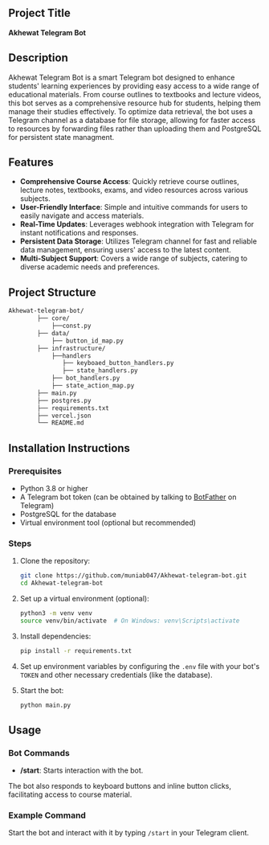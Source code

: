 ## Project Title
**Akhewat Telegram Bot**

## Description
Akhewat Telegram Bot is a smart Telegram bot designed to enhance students' learning experiences by providing easy access to a wide range of educational materials. From course outlines to textbooks and lecture videos, this bot serves as a comprehensive resource hub for students, helping them manage their studies effectively. To optimize data retrieval, the bot uses a Telegram channel as a database for file storage, allowing for faster access to resources by forwarding files rather than uploading them and PostgreSQL for persistent state managment.

## Features
- **Comprehensive Course Access**: Quickly retrieve course outlines, lecture notes, textbooks, exams, and video resources across various subjects.
- **User-Friendly Interface**: Simple and intuitive commands for users to easily navigate and access materials.
- **Real-Time Updates**: Leverages webhook integration with Telegram for instant notifications and responses.
- **Persistent Data Storage**: Utilizes Telegram channel for fast and reliable data management, ensuring users' access to the latest content.
- **Multi-Subject Support**: Covers a wide range of subjects, catering to diverse academic needs and preferences.


## Project Structure
```markdown
Akhewat-telegram-bot/  
        ├── core/  
            ├──const.py  
        ├── data/
            ├── button_id_map.py
        ├── infrastructure/  
            ├──handlers  
               ├── keyboaed_button_handlers.py  
               ├── state_handlers.py  
            ├── bot_handlers.py  
            ├── state_action_map.py  
        ├── main.py              
        ├── postgres.py        
        ├── requirements.txt   
        ├── vercel.json         
        └── README.md 

```        



## Installation Instructions

### Prerequisites
- Python 3.8 or higher
- A Telegram bot token (can be obtained by talking to [BotFather](https://t.me/botfather) on Telegram)
- PostgreSQL for the database
- Virtual environment tool (optional but recommended)

### Steps
1. Clone the repository:
    ```bash
    git clone https://github.com/muniab047/Akhewat-telegram-bot.git
    cd Akhewat-telegram-bot
    ```

2. Set up a virtual environment (optional):
    ```bash
    python3 -m venv venv
    source venv/bin/activate  # On Windows: venv\Scripts\activate
    ```

3. Install dependencies:
    ```bash
    pip install -r requirements.txt
    ```

4. Set up environment variables by configuring the `.env` file with your bot's `TOKEN` and other necessary credentials (like the database).

5. Start the bot:
    ```bash
    python main.py
    ```

## Usage

### Bot Commands
- **/start**: Starts interaction with the bot.

The bot also responds to keyboard buttons and inline button clicks, facilitating access to course material.

### Example Command
Start the bot and interact with it by typing `/start` in your Telegram client.


